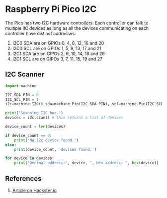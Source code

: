 # Raspberry Pi Pico I2C

The Pico has two I2C hardware controllers.  Each controller can talk to multiple IIC devices as long as all the devices communicating on each controller have distinct addresses.

1. I2C0 SDA are on GPIOs 0, 4, 8, 12, 16 and 20
2. I2C0 SCL are on GPIOs 1, 5, 9, 13, 17 and 21
3. I2C1 SDA are on GIPOs 2, 6, 10, 14, 18 and 26
3. I2C1 SCL are on GIPOs 3, 7, 11, 15, 19 and 27

## I2C Scanner

```py
import machine

I2C_SDA_PIN = 0
I2C_SCL_PIN = 1
i2c=machine.I2C(0,sda=machine.Pin(I2C_SDA_PIN), scl=machine.Pin(I2C_SCL_PIN), freq=400000)

print('Scanning I2C bus.')
devices = i2c.scan() # this returns a list of devices

device_count = len(devices)

if device_count == 0:
    print('No i2c device found.')
else:
    print(device_count, 'devices found.')

for device in devices:
    print('Decimal address:', device, ", Hex address: ", hex(device))
```

## References

1. [Article on Hackster.io](https://www.hackster.io/mr-alam/how-to-use-i2c-pins-in-raspberry-pi-pico-i2c-scanner-code-8f489f)